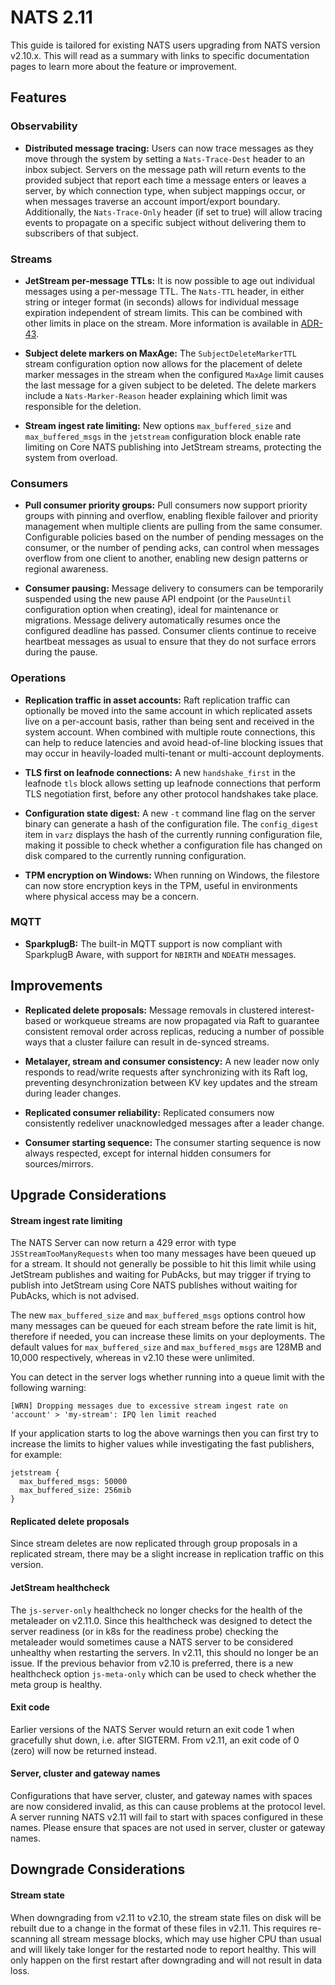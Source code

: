 # NATS 2.11

This guide is tailored for existing NATS users upgrading from NATS version v2.10.x. This will read as a summary with links to specific documentation pages to learn more about the feature or improvement.

## Features

### Observability

- **Distributed message tracing:** Users can now trace messages as they move through the system by setting a `Nats-Trace-Dest` header to an inbox subject. Servers on the message path will return events to the provided subject that report each time a message enters or leaves a server, by which connection type, when subject mappings occur, or when messages traverse an account import/export boundary. Additionally, the `Nats-Trace-Only` header (if set to true) will allow tracing events to propagate on a specific subject without delivering them to subscribers of that subject.

### Streams

- **JetStream per-message TTLs:** It is now possible to age out individual messages using a per-message TTL. The `Nats-TTL` header, in either string or integer format (in seconds) allows for individual message expiration independent of stream limits. This can be combined with other limits in place on the stream. More information is available in [ADR-43](https://github.com/nats-io/nats-architecture-and-design/blob/main/adr/ADR-43.md).

- **Subject delete markers on MaxAge:** The `SubjectDeleteMarkerTTL` stream configuration option now allows for the placement of delete marker messages in the stream when the configured `MaxAge` limit causes the last message for a given subject to be deleted. The delete markers include a `Nats-Marker-Reason` header explaining which limit was responsible for the deletion.

- **Stream ingest rate limiting:** New options `max_buffered_size` and `max_buffered_msgs` in the `jetstream` configuration block enable rate limiting on Core NATS publishing into JetStream streams, protecting the system from overload.

### Consumers

- **Pull consumer priority groups:** Pull consumers now support priority groups with pinning and overflow, enabling flexible failover and priority management when multiple clients are pulling from the same consumer. Configurable policies based on the number of pending messages on the consumer, or the number of pending acks, can control when messages overflow from one client to another, enabling new design patterns or regional awareness.

- **Consumer pausing:** Message delivery to consumers can be temporarily suspended using the new pause API endpoint (or the `PauseUntil` configuration option when creating), ideal for maintenance or migrations. Message delivery automatically resumes once the configured deadline has passed. Consumer clients continue to receive heartbeat messages as usual to ensure that they do not surface errors during the pause.

### Operations

- **Replication traffic in asset accounts:** Raft replication traffic can optionally be moved into the same account in which replicated assets live on a per-account basis, rather than being sent and received in the system account. When combined with multiple route connections, this can help to reduce latencies and avoid head-of-line blocking issues that may occur in heavily-loaded multi-tenant or multi-account deployments.

- **TLS first on leafnode connections:** A new `handshake_first` in the leafnode `tls` block allows setting up leafnode connections that perform TLS negotiation first, before any other protocol handshakes take place.

- **Configuration state digest:** A new `-t` command line flag on the server binary can generate a hash of the configuration file. The `config_digest` item in `varz` displays the hash of the currently running configuration file, making it possible to check whether a configuration file has changed on disk compared to the currently running configuration.

- **TPM encryption on Windows:** When running on Windows, the filestore can now store encryption keys in the TPM, useful in environments where physical access may be a concern.

### MQTT

- **SparkplugB:** The built-in MQTT support is now compliant with SparkplugB Aware, with support for `NBIRTH` and `NDEATH` messages.

## Improvements

- **Replicated delete proposals:** Message removals in clustered interest-based or workqueue streams are now propagated via Raft to guarantee consistent removal order across replicas, reducing a number of possible ways that a cluster failure can result in de-synced streams.

- **Metalayer, stream and consumer consistency:** A new leader now only responds to read/write requests after synchronizing with its Raft log, preventing desynchronization between KV key updates and the stream during leader changes.

- **Replicated consumer reliability:** Replicated consumers now consistently redeliver unacknowledged messages after a leader change.

- **Consumer starting sequence:** The consumer starting sequence is now always respected, except for internal hidden consumers for sources/mirrors.

## Upgrade Considerations

#### Stream ingest rate limiting

The NATS Server can now return a 429 error with type `JSStreamTooManyRequests` when too many messages have been queued up for a stream. It should not generally be possible to hit this limit while using JetStream publishes and waiting for PubAcks, but may trigger if trying to publish into JetStream using Core NATS publishes without waiting for PubAcks, which is not advised.

The new `max_buffered_size` and `max_buffered_msgs` options control how many messages can be queued for each stream before the rate limit is hit, therefore if needed, you can increase these limits on your deployments. The default values for `max_buffered_size` and `max_buffered_msgs` are 128MB and 10,000 respectively, whereas in v2.10 these were unlimited.

You can detect in the server logs whether running into a queue limit with the following warning:

```
[WRN] Dropping messages due to excessive stream ingest rate on 'account' > 'my-stream': IPQ len limit reached
```

If your application starts to log the above warnings then you can first try to increase the limits to higher values while investigating the fast publishers, for example:

```
jetstream {
  max_buffered_msgs: 50000
  max_buffered_size: 256mib
}
```

#### Replicated delete proposals

Since stream deletes are now replicated through group proposals in a replicated stream, there may be a slight increase in replication traffic on this version.

#### JetStream healthcheck

The `js-server-only` healthcheck no longer checks for the health of the metaleader on v2.11.0. Since this healthcheck was designed to detect the server readiness (or in k8s for the readiness probe) checking the metaleader would sometimes cause a NATS server to be considered unhealthy when restarting the servers. In v2.11, this should no longer be an issue. If the previous behavior from v2.10 is preferred, there is a new healthcheck option `js-meta-only` which can be used to check whether the meta group is healthy.

#### Exit code

Earlier versions of the NATS Server would return an exit code 1 when gracefully shut down, i.e. after SIGTERM. From v2.11, an exit code of 0 (zero) will now be returned instead.

#### Server, cluster and gateway names

Configurations that have server, cluster, and gateway names with spaces are now considered invalid, as this can cause problems at the protocol level. A server running NATS v2.11 will fail to start with spaces configured in these names. Please ensure that spaces are not used in server, cluster or gateway names.

## Downgrade Considerations

#### Stream state

When downgrading from v2.11 to v2.10, the stream state files on disk will be rebuilt due to a change in the format of these files in v2.11. This requires re-scanning all stream message blocks, which may use higher CPU than usual and will likely take longer for the restarted node to report healthy. This will only happen on the first restart after downgrading and will not result in data loss.
